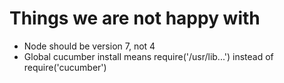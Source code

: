 # Things we are not happy with

* Node should be version 7, not 4
* Global cucumber install means require('/usr/lib...') instead of require('cucumber')
